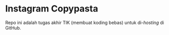 # Instagram Copypasta
Repo ini adalah tugas akhir TIK (membuat koding bebas) untuk di-*hosting* di GitHub.
